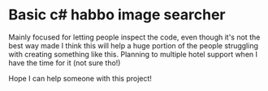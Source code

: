 # Basic c# habbo image searcher   
Mainly focused for letting people inspect the code, even though it's not the best way made I think this will help a huge portion of the people struggling with creating something like this. Planning to multiple hotel support when I have the time for it (not sure tho!)  

Hope I can help someone with this project!
